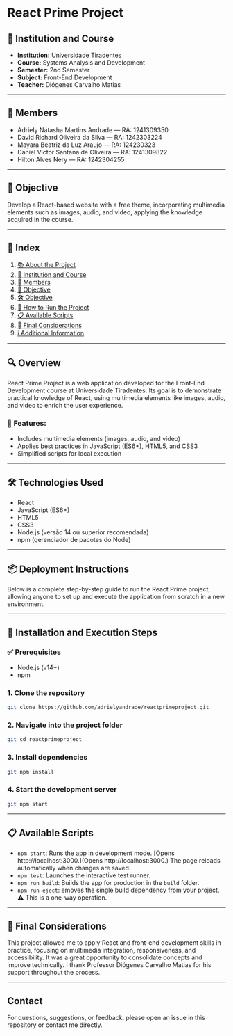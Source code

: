 # React Prime Project

## 🏫 Institution and Course  
- **Institution:** Universidade Tiradentes  
- **Course:** Systems Analysis and Development
- **Semester:** 2nd Semester
- **Subject:** Front-End Development 
- **Teacher:** Diógenes Carvalho Matias  

---

## 👥 Members 
- Adriely Natasha Martins Andrade — RA: 1241309350  
- David Richard Oliveira da Silva — RA: 1242303224  
- Mayara Beatriz da Luz Araujo — RA: 124230323  
- Daniel Victor Santana de Oliveira — RA: 1241309822  
- Hilton Alves Nery — RA: 1242304255  

---

## 🎯 Objective  
Develop a React-based website with a free theme, incorporating multimedia elements such as images, audio, and video, applying the knowledge acquired in the course.

---

## 📑 Index

1. [📚 About the Project](#-visão-geral)
2. [🏫 Institution and Course](#-instituição-e-curso)
3. [👥 Members](#-integrantes)
4. [🎯 Objective](#-objetivo)
5. [🛠 Objective](#-tecnologias-utilizadas)
6. [🚀 How to Run the Project](#-installation-and-execution-steps)
7. [📋 Available Scripts](#-scripts-disponíveis)
8. [📌 Final Considerations](#-considerações-finais)
9. [ℹ️ Additional Information](#-informações-adicionais)

---

## 🔍 Overview  
React Prime Project is a web application developed for the Front-End Development course at Universidade Tiradentes. Its goal is to demonstrate practical knowledge of React, using multimedia elements like images, audio, and video to enrich the user experience.

### 🚀 Features:  
- Includes multimedia elements (images, audio, and video) 
- Applies best practices in JavaScript (ES6+), HTML5, and CSS3
- Simplified scripts for local execution

---

## 🛠 Technologies Used 
- React  
- JavaScript (ES6+)  
- HTML5  
- CSS3  
- Node.js (versão 14 ou superior recomendada)  
- npm (gerenciador de pacotes do Node)  

---

## 📦 Deployment Instructions
Below is a complete step-by-step guide to run the React Prime project, allowing anyone to set up and execute the application from scratch in a new environment.

---

## 🚀 Installation and Execution Steps  

### ✅ Prerequisites
- Node.js (v14+)  
- npm  

### 1. Clone the repository  
```bash
git clone https://github.com/adrielyandrade/reactprimeproject.git
```

### 2. Navigate into the project folder  
```bash
git cd reactprimeproject
```

### 3. Install dependencies 
```bash
git npm install
```

### 4. Start the development server
```bash
git npm start
```

---

## 📋 Available Scripts

- `npm start`: Runs the app in development mode. [Opens http://localhost:3000.](Opens http://localhost:3000.) The page reloads automatically when changes are saved. 
- `npm test`: Launches the interactive test runner.  
- `npm run build`:	 Builds the app for production in the `build` folder.
- `npm run eject`:	emoves the single build dependency from your project. ⚠️ This is a one-way operation.

---

## 📌 Final Considerations  
This project allowed me to apply React and front-end development skills in practice, focusing on multimedia integration, responsiveness, and accessibility. It was a great opportunity to consolidate concepts and improve technically. I thank Professor Diógenes Carvalho Matias for his support throughout the process.

---

## Contact

For questions, suggestions, or feedback, please open an issue in this repository or contact me directly.
